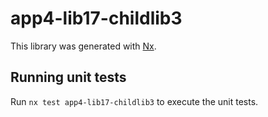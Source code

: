 # app4-lib17-childlib3

This library was generated with [Nx](https://nx.dev).

## Running unit tests

Run `nx test app4-lib17-childlib3` to execute the unit tests.
